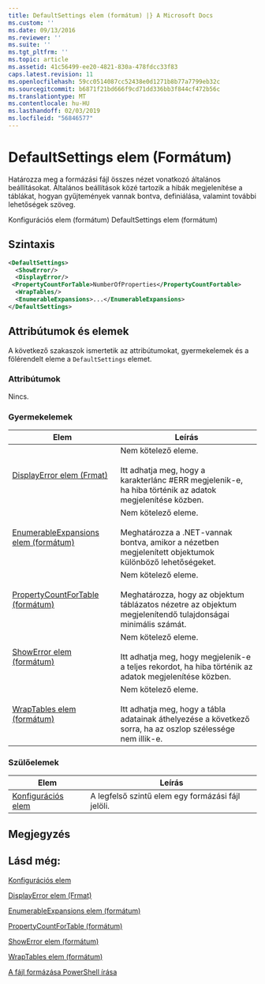 ```yaml
---
title: DefaultSettings elem (formátum) |} A Microsoft Docs
ms.custom: ''
ms.date: 09/13/2016
ms.reviewer: ''
ms.suite: ''
ms.tgt_pltfrm: ''
ms.topic: article
ms.assetid: 41c56499-ee20-4821-830a-478fdcc33f83
caps.latest.revision: 11
ms.openlocfilehash: 59cc0514087cc52438e0d1271b8b77a7799eb32c
ms.sourcegitcommit: b6871f21bd666f9cd71dd336bb3f844cf472b56c
ms.translationtype: MT
ms.contentlocale: hu-HU
ms.lasthandoff: 02/03/2019
ms.locfileid: "56846577"
---
```

# <a name="defaultsettings-element-format"></a>DefaultSettings elem (Formátum)

Határozza meg a formázási fájl összes nézet vonatkozó általános beállításokat. Általános beállítások közé tartozik a hibák megjelenítése a táblákat, hogyan gyűjtemények vannak bontva, definiálása, valamint további lehetőségek szöveg.

Konfigurációs elem (formátum) DefaultSettings elem (formátum)

## <a name="syntax"></a>Szintaxis

```xml
<DefaultSettings>
  <ShowError/>
  <DisplayError/>
 <PropertyCountForTable>NumberOfProperties</PropertyCountFortable>
  <WrapTables/>
  <EnumerableExpansions>...</EnumerableExpansions>
</DefaultSettings>
```

## <a name="attributes-and-elements"></a>Attribútumok és elemek

A következő szakaszok ismertetik az attribútumokat, gyermekelemek és a fölérendelt eleme a `DefaultSettings` elemet.

### <a name="attributes"></a>Attribútumok

Nincs.

### <a name="child-elements"></a>Gyermekelemek

|Elem|Leírás|
|-------------|-----------------|
|[DisplayError elem (Frmat)](./displayerror-element-format.md)|Nem kötelező eleme.<br /><br /> Itt adhatja meg, hogy a karakterlánc #ERR megjelenik-e, ha hiba történik az adatok megjelenítése közben.|
|[EnumerableExpansions elem (formátum)](./enumerableexpansions-element-format.md)|Nem kötelező eleme.<br /><br /> Meghatározza a .NET-vannak bontva, amikor a nézetben megjelenített objektumok különböző lehetőségeket.|
|[PropertyCountForTable (formátum)](./propertycountfortable-element-format.md)|Nem kötelező eleme.<br /><br /> Meghatározza, hogy az objektum táblázatos nézetre az objektum megjelenítendő tulajdonságai minimális számát.|
|[ShowError elem (formátum)](./showerror-element-format.md)|Nem kötelező eleme.<br /><br /> Itt adhatja meg, hogy megjelenik-e a teljes rekordot, ha hiba történik az adatok megjelenítése közben.|
|[WrapTables elem (formátum)](./wraptables-element-format.md)|Nem kötelező eleme.<br /><br /> Itt adhatja meg, hogy a tábla adatainak áthelyezése a következő sorra, ha az oszlop szélessége nem illik-e.|

### <a name="parent-elements"></a>Szülőelemek

|Elem|Leírás|
|-------------|-----------------|
|[Konfigurációs elem](./configuration-element-format.md)|A legfelső szintű elem egy formázási fájl jelöli.|

## <a name="remarks"></a>Megjegyzés

## <a name="see-also"></a>Lásd még:

[Konfigurációs elem](./configuration-element-format.md)

[DisplayError elem (Frmat)](./displayerror-element-format.md)

[EnumerableExpansions elem (formátum)](./enumerableexpansions-element-format.md)

[PropertyCountForTable (formátum)](./propertycountfortable-element-format.md)

[ShowError elem (formátum)](./showerror-element-format.md)

[WrapTables elem (formátum)](./wraptables-element-format.md)

[A fájl formázása PowerShell írása](./writing-a-powershell-formatting-file.md)
